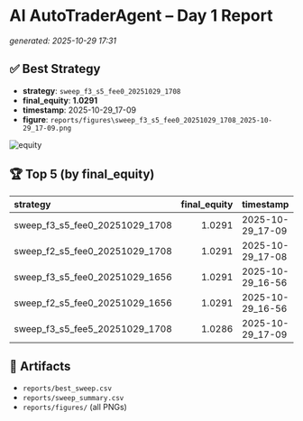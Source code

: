 ﻿# AI AutoTraderAgent – Day 1 Report
_generated: 2025-10-29 17:31_

## ✅ Best Strategy
- **strategy**: `sweep_f3_s5_fee0_20251029_1708`
- **final_equity**: **1.0291**
- **timestamp**: 2025-10-29_17-09
- **figure**: `reports/figures\sweep_f3_s5_fee0_20251029_1708_2025-10-29_17-09.png`

![equity](reports/figures\sweep_f3_s5_fee0_20251029_1708_2025-10-29_17-09.png)

## 🏆 Top 5 (by final_equity)
| strategy                       |   final_equity | timestamp        |   fast |   slow |   fee_bp |
|:-------------------------------|---------------:|:-----------------|-------:|-------:|---------:|
| sweep_f3_s5_fee0_20251029_1708 |         1.0291 | 2025-10-29_17-09 |      3 |      5 |        0 |
| sweep_f2_s5_fee0_20251029_1708 |         1.0291 | 2025-10-29_17-08 |      2 |      5 |        0 |
| sweep_f3_s5_fee0_20251029_1656 |         1.0291 | 2025-10-29_16-56 |      3 |      5 |        0 |
| sweep_f2_s5_fee0_20251029_1656 |         1.0291 | 2025-10-29_16-56 |      2 |      5 |        0 |
| sweep_f3_s5_fee5_20251029_1708 |         1.0286 | 2025-10-29_17-09 |      3 |      5 |        5 |

## 📂 Artifacts
- `reports/best_sweep.csv`
- `reports/sweep_summary.csv`
- `reports/figures/` (all PNGs)